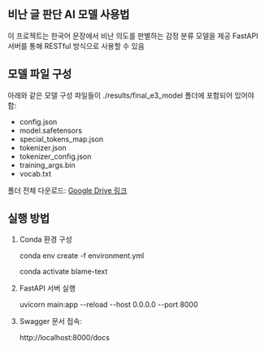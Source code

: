 ## 비난 글 판단 AI 모델 사용법
이 프로젝트는 한국어 문장에서 비난 의도를 판별하는 감정 분류 모델을 제공
FastAPI 서버를 통해 RESTful 방식으로 사용할 수 있음

## 모델 파일 구성
아래와 같은 모델 구성 파일들이 ./results/final_e3_model 폴더에 포함되어 있어야 함:
- config.json  
- model.safetensors  
- special_tokens_map.json  
- tokenizer.json  
- tokenizer_config.json  
- training_args.bin  
- vocab.txt

폴더 전체 다운로드: [Google Drive 링크](https://drive.google.com/drive/folders/1vmYgVjQV9z3diasossEyTWKd-xN-wYyN)

## 실행 방법
1. Conda 환경 구성

   conda env create -f environment.yml

   conda activate blame-text
2. FastAPI 서버 실행

   uvicorn main:app --reload --host 0.0.0.0 --port 8000
3. Swagger 문서 접속:

   http://localhost:8000/docs
